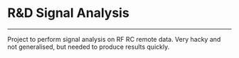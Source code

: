 # R&D Signal Analysis
---

Project to perform signal analysis on RF RC remote data.
Very hacky and not generalised, but needed to produce results quickly.

